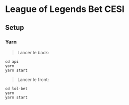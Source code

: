 # League of Legends Bet CESI

## Setup

### Yarn
  
  >Lancer le back:
```
cd api
yarn
yarn start
```
  >Lancer le front:

```
cd lol-bet
yarn
yarn start
```